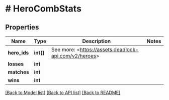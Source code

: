 # # HeroCombStats

## Properties

Name | Type | Description | Notes
------------ | ------------- | ------------- | -------------
**hero_ids** | **int[]** | See more: &lt;https://assets.deadlock-api.com/v2/heroes&gt; |
**losses** | **int** |  |
**matches** | **int** |  |
**wins** | **int** |  |

[[Back to Model list]](../../README.md#models) [[Back to API list]](../../README.md#endpoints) [[Back to README]](../../README.md)
